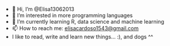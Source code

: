 - 👋 Hi, I’m @Elisa13062013
- 👀 I’m interested in more programming languages
- 🌱 I’m currently learning R, data science and machine learning
- 📫 How to reach me: elisacardoso1543@gmail.com
- I like to read, write and learn new things... :), and dogs ^^

